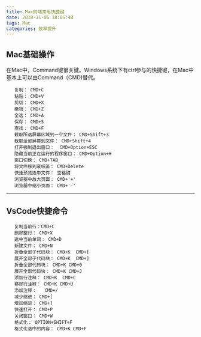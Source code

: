 ```yaml
---
title: Mac前端常用快捷键
date: 2018-11-06 18:05:48
tags: Mac
categories: 效率提升
---
```

## Mac基础操作
   在Mac中，Command键很关键。Windows系统下有ctrl参与的快捷键，在Mac中基本上可以由Command（CMD)替代。
``` 
   复制： CMD+C
   粘贴： CMD+V
   剪切： CMD+X
   撤销： CMD+Z
   全选： CMD+A
   保存： CMD+S
   查找： CMD+F
   截取所选屏幕区域到一个文件： CMD+Shift+3
   截取全部屏幕到文件： CMD+Shift+4
   打开强制退出窗口：  CMD+Option+ESC
   隐藏当前正在运行的程序窗口： CMD+Option+H
   窗口切换： CMD+TAB
   将文件移到废纸篓： CMD+Delete
   快速预览选中文件： 空格键
   浏览器中放大页面： CMD+'+'
   浏览器中缩小页面： CMD+'-'
```
   
------

## VsCode快捷命令
```
   复制当前行：CMD+C
   删除整行： CMD+X
   选中当前单词： CMD+D
   新建文件： CMD+N
   折叠全部子代码块： CMD+K  CMD+[
   展开全部子代码块： CMD+K  CMD+]
   折叠全部代码块： CMD+K CMD+0
   展开全部代码块： CMD+K CMD+J
   添加行注释： CMD+K  CMD+C
   移除行注释： CMD+K CMD+U
   添加注释：   CMD+/
   减少缩进： CMD+[
   增加缩进： CMD+]    
   快速打开： CMD+P
   关闭窗口： CMD+W
   格式化： OPTION+SHIFT+F
   格式化选中的内容： CMD+K CMD+F
```    

